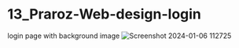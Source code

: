 # 13_Praroz-Web-design-login
 login page with background image
![Screenshot 2024-01-06 112725](https://github.com/Jeel1312/13_Praroz-Web-design-login/assets/153166867/6a5ce2ad-e433-42c5-bf7e-ddc76b795ac6)
